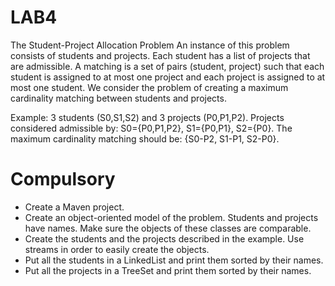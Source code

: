 # LAB4

The Student-Project Allocation Problem
An instance of this problem consists of students and projects. Each student has a list of projects that are admissible.
A matching is a set of pairs (student, project) such that each student is assigned to at most one project and each project is assigned to at most one student. We consider the problem of creating a maximum cardinality matching between students and projects.

Example: 3 students (S0,S1,S2) and 3 projects (P0,P1,P2).
Projects considered admissible by: S0={P0,P1,P2}, S1={P0,P1}, S2={P0}.
The maximum cardinality matching should be: {S0-P2, S1-P1, S2-P0}.

# Compulsory
- Create a Maven project.
- Create an object-oriented model of the problem. Students and projects have names. Make sure the objects of these classes are comparable.
- Create the students and the projects described in the example. Use streams in order to easily create the objects.
- Put all the students in a LinkedList and print them sorted by their names.
- Put all the projects in a TreeSet and print them sorted by their names.

